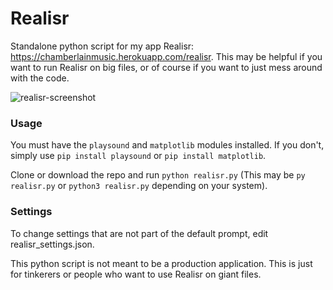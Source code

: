 # Realisr
Standalone python script for my app Realisr: https://chamberlainmusic.herokuapp.com/realisr.
This may be helpful if you want to run Realisr on big files, or of course if you want to just mess around with the code.

![realisr-screenshot](https://user-images.githubusercontent.com/56745633/137438727-cb6118a9-c260-4af1-84a1-1727a1a843ea.png)

### Usage
You must have the `playsound` and `matplotlib` modules installed. If you don't, simply use `pip install playsound` or `pip install matplotlib`.

Clone or download the repo and run `python realisr.py` (This may be `py realisr.py` or `python3 realisr.py` depending on your system).

### Settings
To change settings that are not part of the default prompt, edit realisr_settings.json.

This python script is not meant to be a production application. This is just for tinkerers or people who want to use Realisr on giant files.

